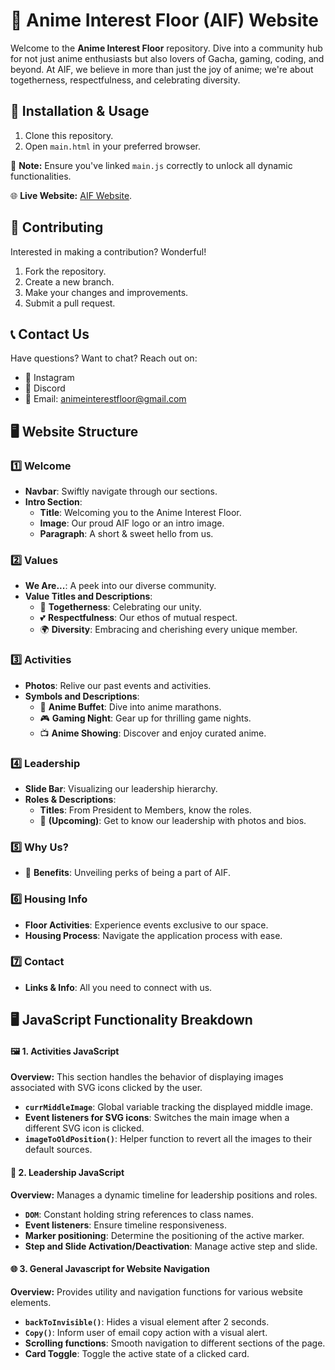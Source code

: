 # 🌸 Anime Interest Floor (AIF) Website

Welcome to the **Anime Interest Floor** repository. Dive into a community hub for not just anime enthusiasts but also lovers of Gacha, gaming, coding, and beyond. At AIF, we believe in more than just the joy of anime; we're about togetherness, respectfulness, and celebrating diversity.

## 🚀 Installation & Usage

1. Clone this repository.
2. Open `main.html` in your preferred browser.

🔔 **Note:** Ensure you've linked `main.js` correctly to unlock all dynamic functionalities.

🌐 **Live Website:** [AIF Website](https://sonicfires2.github.io/AIF.github.io/main.html).

## 🤝 Contributing

Interested in making a contribution? Wonderful!

1. Fork the repository.
2. Create a new branch.
3. Make your changes and improvements.
4. Submit a pull request.

## 📞 Contact Us

Have questions? Want to chat? Reach out on:

- 📸 Instagram
- 💬 Discord
- 📧 Email: [animeinterestfloor@gmail.com](mailto:animeinterestfloor@gmail.com)

## 🖥️ Website Structure

### 1️⃣ Welcome

- **Navbar**: Swiftly navigate through our sections.
- **Intro Section**:
  - **Title**: Welcoming you to the Anime Interest Floor.
  - **Image**: Our proud AIF logo or an intro image.
  - **Paragraph**: A short & sweet hello from us.

### 2️⃣ Values

- **We Are...**: A peek into our diverse community.
- **Value Titles and Descriptions**:
  - 🤝 **Togetherness**: Celebrating our unity.
  - 💕 **Respectfulness**: Our ethos of mutual respect.
  - 🌍 **Diversity**: Embracing and cherishing every unique member.

### 3️⃣ Activities

- **Photos**: Relive our past events and activities.
- **Symbols and Descriptions**:
  - 🍿 **Anime Buffet**: Dive into anime marathons.
  - 🎮 **Gaming Night**: Gear up for thrilling game nights.
  - 📺 **Anime Showing**: Discover and enjoy curated anime.

### 4️⃣ Leadership

- **Slide Bar**: Visualizing our leadership hierarchy.
- **Roles & Descriptions**:
  - **Titles**: From President to Members, know the roles.
  - 📸 **(Upcoming)**: Get to know our leadership with photos and bios.

### 5️⃣ Why Us?

- 🌟 **Benefits**: Unveiling perks of being a part of AIF.

### 6️⃣ Housing Info

- **Floor Activities**: Experience events exclusive to our space.
- **Housing Process**: Navigate the application process with ease.

### 7️⃣ Contact

- **Links & Info**: All you need to connect with us.

## 🖥️ **JavaScript Functionality Breakdown**

#### 🖼️ **1. Activities JavaScript**
**Overview:** This section handles the behavior of displaying images associated with SVG icons clicked by the user.

- **`currMiddleImage`**: Global variable tracking the displayed middle image.
- **Event listeners for SVG icons**: Switches the main image when a different SVG icon is clicked.
- **`imageToOldPosition()`**: Helper function to revert all the images to their default sources.

#### 📅 **2. Leadership JavaScript**
**Overview:** Manages a dynamic timeline for leadership positions and roles.

- **`DOM`**: Constant holding string references to class names.
- **Event listeners**: Ensure timeline responsiveness.
- **Marker positioning**: Determine the positioning of the active marker.
- **Step and Slide Activation/Deactivation**: Manage active step and slide.

#### 🌐 **3. General Javascript for Website Navigation**
**Overview:** Provides utility and navigation functions for various website elements.

- **`backToInvisible()`**: Hides a visual element after 2 seconds.
- **`Copy()`**: Inform user of email copy action with a visual alert.
- **Scrolling functions**: Smooth navigation to different sections of the page.
- **Card Toggle**: Toggle the active state of a clicked card.
